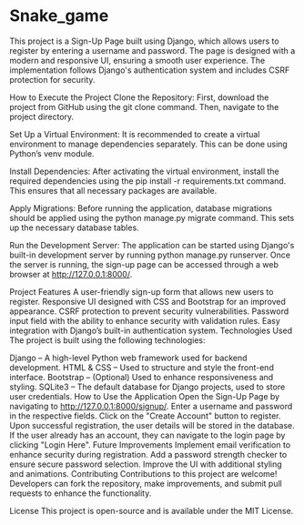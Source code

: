 # Snake_game

This project is a Sign-Up Page built using Django, which allows users to register by entering a username and password. The page is designed with a modern and responsive UI, ensuring a smooth user experience. The implementation follows Django's authentication system and includes CSRF protection for security.

How to Execute the Project
Clone the Repository:
First, download the project from GitHub using the git clone command. Then, navigate to the project directory.

Set Up a Virtual Environment:
It is recommended to create a virtual environment to manage dependencies separately. This can be done using Python’s venv module.

Install Dependencies:
After activating the virtual environment, install the required dependencies using the pip install -r requirements.txt command. This ensures that all necessary packages are available.

Apply Migrations:
Before running the application, database migrations should be applied using the python manage.py migrate command. This sets up the necessary database tables.

Run the Development Server:
The application can be started using Django's built-in development server by running python manage.py runserver. Once the server is running, the sign-up page can be accessed through a web browser at http://127.0.0.1:8000/.

Project Features
A user-friendly sign-up form that allows new users to register.
Responsive UI designed with CSS and Bootstrap for an improved appearance.
CSRF protection to prevent security vulnerabilities.
Password input field with the ability to enhance security with validation rules.
Easy integration with Django’s built-in authentication system.
Technologies Used
The project is built using the following technologies:

Django – A high-level Python web framework used for backend development.
HTML & CSS – Used to structure and style the front-end interface.
Bootstrap – (Optional) Used to enhance responsiveness and styling.
SQLite3 – The default database for Django projects, used to store user credentials.
How to Use the Application
Open the Sign-Up Page by navigating to http://127.0.0.1:8000/signup/.
Enter a username and password in the respective fields.
Click on the "Create Account" button to register.
Upon successful registration, the user details will be stored in the database.
If the user already has an account, they can navigate to the login page by clicking "Login Here".
Future Improvements
Implement email verification to enhance security during registration.
Add a password strength checker to ensure secure password selection.
Improve the UI with additional styling and animations.
Contributing
Contributions to this project are welcome! Developers can fork the repository, make improvements, and submit pull requests to enhance the functionality.

License
This project is open-source and is available under the MIT License.
